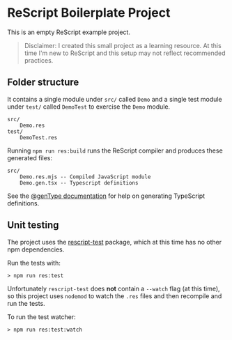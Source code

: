 # ReScript Boilerplate Project

This is an empty ReScript example project.

> Disclaimer: I created this small project as a learning resource. At this time I'm new to ReScript and this setup may not reflect recommended practices.

## Folder structure

It contains a single module under `src/` called `Demo` and a single test module under `test/` called `DemoTest` to exercise the `Demo` module.

```
src/
    Demo.res
test/
    DemoTest.res
```

Running `npm run res:build` runs the ReScript compiler and produces these generated files:

```
src/
    Demo.res.mjs -- Compiled JavaScript module
    Demo.gen.tsx -- Typescript definitions
```

See the [@genType documentation](https://rescript-lang.org/docs/manual/latest/typescript-integration) for help on generating TypeScript definitions.

## Unit testing

The project uses the [rescript-test](https://github.com/bloodyowl/rescript-test) package, which at this time has no other npm dependencies.

Run the tests with:

```shell
> npm run res:test
```

Unfortunately `rescript-test` does __not__ contain a `--watch` flag (at this time), so this project uses `nodemod` to watch the `.res` files and then recompile and run the tests.

To run the test watcher:

```shell
> npm run res:test:watch
```
